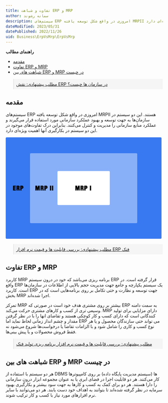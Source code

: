 ```yaml
---
title: تفاوت و شباهت ERP و MRP
author: سمانه رشوند  
description: سیستم‌های ERP امروزی در واقع شکل توسعه یافته MRPII هستند. بنابراین درک تفاوت‌های موجود در این دو سیستم در بکارگیری آنها اهمیت ویژه‌ای دارد.
dateModified: 2023/05/31 
datePublished: 2022/11/26
uid: Business\ErpVsMrp\ErpVsMrp
---
```

**راهنمای مطالب**
- [مقدمه](#مقدمه)
- [تفاوت ERP و MRP](#تفاوت-erp-و-mrp)
- [شباهت های بین ERP و MRP در چیست](#شباهت-های-بین-erp-و-mrp-در-چیست)

<blockquote style="background-color:#f5f5f5; padding:0.5rem">
<a href="https://www.hooshkar.com/Wiki/Business/ERPRoleInOrganizations" target="_blank">مطلب پیشنهادی: نقش ERP در سازمان ها چیست؟</a>
</blockquote>

## مقدمه
سیستم‌های ERP امروزی در واقع شکل توسعه یافته MRPII هستند. این دو سیستم در سازمان‌‌ها به جهت توسعه و بهبود عملکرد سازمانی مورد استفاده قرار می‌گیرند و عملکرد منابع سازمانی را مدیریت و کنترل می‌کنند. بنابراین درک تفاوت‌های موجود در این دو سیستم در بکارگیری آنها اهمیت ویژه‌ای دارد.

![تفاوت و شباهت (ERP و MRP)](./Images/ErpVsMrp.webp)

<blockquote style="background-color:#f5f5f5; padding:0.5rem">
<a href="https://www.hooshkar.com/Software/Fennec" target="_blank">مطلب پیشنهادی: بررسی قابلیت ها و قیمت نرم افزار ERP فنک</a>
</blockquote>

## تفاوت ERP و MRP

کاربرد MRP برنامه ریزی می‌باشد که خود در درون سیستم ERP قرار گرفته است. در واقع ERP یک سیستم یکپارچه و جامع جهت مدیریت حجم بالایی از اطلاعات در سازمان‌ها است. کاربرد ERP جهت توسعه و نظارت و حتی تکامل بر روی برنامه‌هایی است که در بخش MRP اجرا شده‌اند.

تمرکز MRP بیشتر بر روی مشتری هدف خود است در صورتی که ERP به سمت دامنه وسیعی تری از کسب و کارهای مشتری حرکت می‌‌کند. MRP دارای مزایایی برای تولید کنندگانی است که دارای کسب و کار کوچکی هستند و تقاضای انها را با در نظر گرفتن مقدار و چشم انداز زمانی لحاظ نماید اما ERP می تواند حتی سازندگان محصول و یا هر نوع کسب و کاری را شامل شود و با الزامات تقاضا یا درخواست‌ها شروع می‌شود نه فقط فروش محصولات و یا پیش بینی‌ها.

<blockquote style="background-color:#f5f5f5; padding:0.5rem">
<a href="https://www.hooshkar.com/Software/Fennec/Module/ProductionPlanning" target="_blank">مطلب پیشنهادی: بررسی قابلیت ها و قیمت نرم افزار برنامه ریزی تولید فنک</a>
</blockquote>

## شباهت های بین ERP و MRP در چیست

هر دو سیستم با استفاده از DBMS ها (سیستم مدیریت پایگاه داده) بر روی کامپیوترها کار می‌‌کنند. هر دو قابلیت اجرا در فضای ابری یا به عنوان مجموعه ابزار درون ‌سازمانی را دارا هستند. هر دو برای کمک به کسب و کارها به جهت سود بیشتر و بکارگیری بهبود سرمایه در نظر گرفته شده‌اند تا بتوانند به اهداف خود دست یابند. هر دو می‌توانند با سایر نرم افزارهای مورد نیاز با کسب و کار ترکیب شوند.


[مقدمه]: #مقدمه
[تفاوت ERP و MRP]: #تفاوت-erp-و-mrp
[شباهت های بین ERP و MRP در چیست]: #شباهت-های-بین-erp-و-mrp-در-چیست